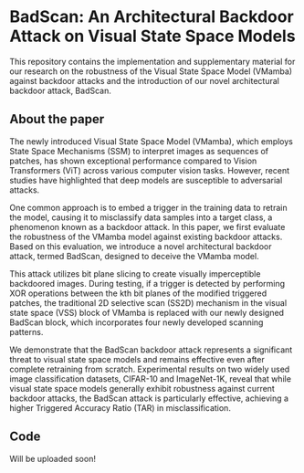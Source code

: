 # BadScan: An Architectural Backdoor Attack on Visual State Space Models

This repository contains the implementation and supplementary material for our research on the robustness of the Visual State Space Model (VMamba) against backdoor attacks and the introduction of our novel architectural backdoor attack, BadScan.

## About the paper

The newly introduced Visual State Space Model (VMamba), which employs State Space Mechanisms (SSM) to interpret images as sequences of patches, has shown exceptional performance compared to Vision Transformers (ViT) across various computer vision tasks. However, recent studies have highlighted that deep models are susceptible to adversarial attacks.

One common approach is to embed a trigger in the training data to retrain the model, causing it to misclassify data samples into a target class, a phenomenon known as a backdoor attack. In this paper, we first evaluate the robustness of the VMamba model against existing backdoor attacks. Based on this evaluation, we introduce a novel architectural backdoor attack, termed BadScan, designed to deceive the VMamba model.

This attack utilizes bit plane slicing to create visually imperceptible backdoored images. During testing, if a trigger is detected by performing XOR operations between the kth bit planes of the modified triggered patches, the traditional 2D selective scan (SS2D) mechanism in the visual state space (VSS) block of VMamba is replaced with our newly designed BadScan block, which incorporates four newly developed scanning patterns.

We demonstrate that the BadScan backdoor attack represents a significant threat to visual state space models and remains effective even after complete retraining from scratch. Experimental results on two widely used image classification datasets, CIFAR-10 and ImageNet-1K, reveal that while visual state space models generally exhibit robustness against current backdoor attacks, the BadScan attack is particularly effective, achieving a higher Triggered Accuracy Ratio (TAR) in misclassification.

## Code

Will be uploaded soon!
